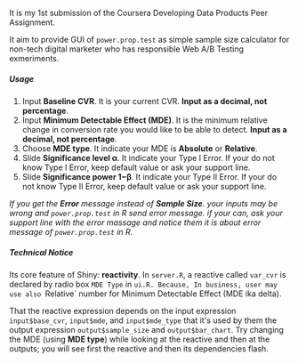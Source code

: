 It is my 1st submission of the Coursera Developing Data Products Peer Assignment.

It aim to provide GUI of `power.prop.test` as simple sample size calculator for non-tech digital marketer who has responsible Web A/B Testing exmeriments.

##### Usage
1. Input **Baseline CVR**. It is your current CVR. **Input as a decimal, not percentage**.
2. Input **Minimum Detectable Effect (MDE)**. It is the minimum relative change in conversion rate you would like to be able to detect. **Input as a decimal, not percentage**.
3. Choose **MDE type**. It indicate your MDE is **Absolute** or **Relative**.
4. Slide **Significance level α**. It indicate your Type I Error. If your do not know Type I Error, keep default value or ask your support line.
5. Slide **Significance power 1−β**. It indicate your Type II Error. If your do not know Type II Error, keep default value or ask your support line.

*If you get the **Error** message instead of **Sample Size**. your inputs may be wrong and `power.prop.test` in R send error message. if your can, ask your support line with the error massage and notice them it is about error message of `power.prop.test` in R.*


##### Technical Notice
Its core feature of Shiny: **reactivity**. In `server.R`, a reactive called `var_cvr` is declared by radio box `MDE Type` in `ui.R. Because, In business, user may use also `Relative` number for Minimum Detectable Effect (MDE ika delta).

That the reactive expression depends on the input expression `input$base_cvr`, `input$mde`, and `input$mde_type` that it's used by them the output expression `output$sample_size` and `output$bar_chart`. Try changing the MDE (using **MDE type**) while looking at the reactive and then at the outputs; you will see first the reactive and then its dependencies flash. 

